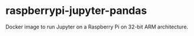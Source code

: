 # raspberrypi-jupyter-pandas
 Docker image to run Jupyter on a Raspberry Pi on 32-bit ARM architecture.
